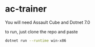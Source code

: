 # ac-trainer

You will need Assault Cube and Dotnet 7.0

to run, just clone the repo and paste

```sh
dotnet run --runtime win-x86
```
